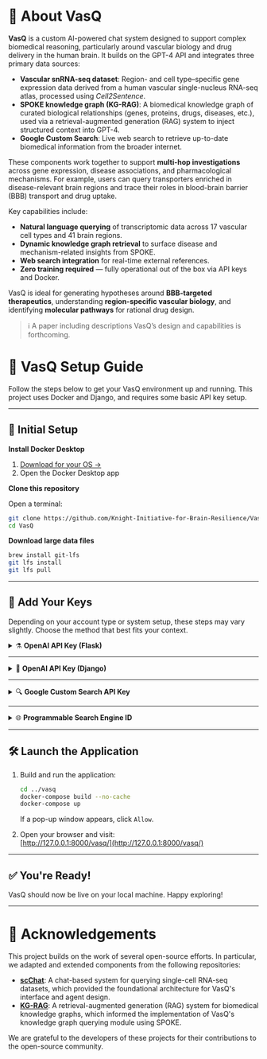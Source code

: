 # 🧬 About VasQ

**VasQ** is a custom AI-powered chat system designed to support complex biomedical reasoning, particularly around vascular biology and drug delivery in the human brain. It builds on the GPT-4 API and integrates three primary data sources:

- **Vascular snRNA-seq dataset**: Region- and cell type–specific gene expression data derived from a human vascular single-nucleus RNA-seq atlas, processed using *Cell2Sentence*.
- **SPOKE knowledge graph (KG-RAG)**: A biomedical knowledge graph of curated biological relationships (genes, proteins, drugs, diseases, etc.), used via a retrieval-augmented generation (RAG) system to inject structured context into GPT-4.
- **Google Custom Search**: Live web search to retrieve up-to-date biomedical information from the broader internet.

These components work together to support **multi-hop investigations** across gene expression, disease associations, and pharmacological mechanisms. For example, users can query transporters enriched in disease-relevant brain regions and trace their roles in blood-brain barrier (BBB) transport and drug uptake.

Key capabilities include:

- **Natural language querying** of transcriptomic data across 17 vascular cell types and 41 brain regions.
- **Dynamic knowledge graph retrieval** to surface disease and mechanism-related insights from SPOKE.
- **Web search integration** for real-time external references.
- **Zero training required** — fully operational out of the box via API keys and Docker.

VasQ is ideal for generating hypotheses around **BBB-targeted therapeutics**, understanding **region-specific vascular biology**, and identifying **molecular pathways** for rational drug design.

> ℹ️ A paper including descriptions VasQ’s design and capabilities is forthcoming.

# 🧠 VasQ Setup Guide

Follow the steps below to get your VasQ environment up and running. This project uses Docker and Django, and requires some basic API key setup.

---

## 🚀 Initial Setup

**Install Docker Desktop**  

1. [Download for your OS →](https://docs.docker.com/desktop/)
2. Open the Docker Desktop app

**Clone this repository**  

Open a terminal:

   ```bash
   git clone https://github.com/Knight-Initiative-for-Brain-Resilience/VasQ.git
   cd VasQ
   ```

**Download large data files**  

   ```bash
   brew install git-lfs
   git lfs install
   git lfs pull
   ```

---

## 🔑 Add Your Keys

Depending on your account type or system setup, these steps may vary slightly. Choose the method that best fits your context.

<details>
<summary>⚗️ <strong>OpenAI API Key (Flask) </strong></summary>
   
1. Open the Flask environment file:

   ```bash
   cd kg_rag
   nano .gpt_config.env
   ```

2. Generate your OpenAI API key:

#### Individual Users

- Create or sign in: [OpenAI Account](https://auth.openai.com/create-account)  
- Go to [API Keys](https://platform.openai.com/api-keys)  
- Click `+ Create new secret key`  
- Name it, keep **Default project** and **All permissions**
- Click `Create secret key` and copy the key

#### Organization Accounts

- Log in to your org account  
- Visit [Organization API Keys](https://platform.openai.com/settings/organization/api-keys)  
- Click `+ Create new secret key`  
- Name it, choose the appropriate project, keep **All permissions**
- Click `Create secret key` and copy the key

3. Paste key into `.gpt_config.env` after `API_KEY=`
4. Copy key to clipboard for use in Django environment file
5. Save Flask environment file: `Ctrl + X`, `Y`, `Enter`

</details>

---

<details>
<summary>🧠 <strong>OpenAI API Key (Django)</strong></summary>
   
1. Open Django environment file:

   ```bash
   cd ..
   nano .env-shared
   ```
   
2. Paste the OpenAI API key into `.env-shared` after `OPENAI_API_KEY=`

</details>

---

<details>
<summary>🔍 <strong>Google Custom Search API Key</strong></summary>
   
> ⚠️ Google offers a generous free trial for this API.

1. Generate Google Custom Search API Key:
   
- Log in to your [Google Account](https://accounts.google.com)  
- Go to [Google Custom Search API](https://console.cloud.google.com/marketplace/product/google/customsearch.googleapis.com)  
- Create or select a project  
- Click **Enable** 
- In the sidebar, go to **Credentials**  
- Click `+ Create credentials` → **API key**  
- Click **Edit API key**  
- Under **Application restrictions**, choose **None**  
- Under **API restrictions**, select **Restrict key**  
- From the dropdown, choose **Custom Search API** → Click **OK**  
- Click **Save**
- On the next page **Show key** and copy it

2. Paste the API key into `.env-shared` after `GOOGLE_API_KEY=`

</details>

---

<details>
<summary>🌐 <strong>Programmable Search Engine ID</strong></summary>
   
1. Generate Programmable Search Engine ID:
   
- Go to the [Programmable Search Control Panel](https://programmablesearchengine.google.com/controlpanel/all)
- Click **Add**  
- Name your engine  
- For "What to search?", select **Search the entire web**  
- Leave “Search settings” unchecked  
- Fill out the CAPTCHA and click **Create**  
- On the next page, go to **Back to all engines**  
- Click on the engine you just created  
- Find your ID in the **Overview** section under **Basic**
- Copy your **Search engine ID**

2. Paste the ID into `.env-shared` after `SEARCH_ENGINE_ID=`

</details>

---

## 🛠️ Launch the Application

1. Build and run the application:

   ```bash
   cd ../vasq
   docker-compose build --no-cache
   docker-compose up
   ```

   If a pop-up window appears, click `Allow`.

2. Open your browser and visit:  
   [http://127.0.0.1:8000/vasq/](http://127.0.0.1:8000/vasq/)

---

## ✅ You're Ready!

VasQ should now be live on your local machine. Happy exploring!

---

# 🙏 Acknowledgements

This project builds on the work of several open-source efforts. In particular, we adapted and extended components from the following repositories:

- [**scChat**](https://github.com/li-group/scChat): A chat-based system for querying single-cell RNA-seq datasets, which provided the foundational architecture for VasQ's interface and agent design.
- [**KG-RAG**](https://github.com/BaranziniLab/KG_RAG): A retrieval-augmented generation (RAG) system for biomedical knowledge graphs, which informed the implementation of VasQ's knowledge graph querying module using SPOKE.

We are grateful to the developers of these projects for their contributions to the open-source community.
